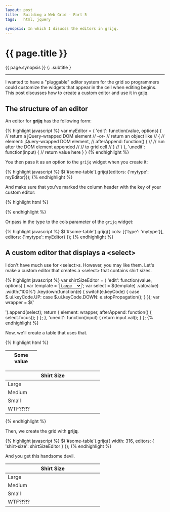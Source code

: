 ```yaml
---
layout: post
title:  Building a Web Grid - Part 5
tags:   html, jquery

synopsis: In which I disucss the editors in grijq.
---
```


# {{ page.title }}

{{ page.synopsis }}
{: .subtitle }

-----

I wanted to have a "pluggable" editor system for the grid so programmers
could customize the widgets that appear in the cell when editing begins. This
post discusses how to create a custom editor and use it in
[grijq](http://curtis.schlak.com/grijq).

## The structure of an editor

An editor for **grijq** has the following form:

{% highlight javascript %}
var myEditor = {
  'edit': function(value, options) {
    // return a jQuery-wrapped DOM element
    //   -or-
    // return an object like
    // {
    //   element: jQuery-wrapped DOM element,
    //   afterAppend: function() {
    //     // run after the DOM element appended
    //     // to grid cell
    //   }
    // }
  },
  'unedit': function(input) {
    // return value here
  }
}
{% endhighlight %}

You then pass it as an option to the `grijq` widget when you create it:

{% highlight javascript %}
$('#some-table').grijq({editors: {'mytype': myEditor}});
{% endhighlight %}

And make sure that you've marked the column header with the key of your custom
editor:

{% highlight html %}
<table id="some-table" width="100">
  <colgroup>
    <col width="100">
  </colgroup>
  <thead>
    <tr>
      <th data-type="mytype">Some value</th>
    </tr>
  </thead>
  <tbody>
{% endhighlight %}

Or pass in the type to the cols parameter of the `grijq` widget:

{% highlight javascript %}
$('#some-table').grijq({
  cols: [{'type': 'mytype'}],
  editors: {'mytype': myEditor}
});
{% endhighlight %}

## A custom editor that displays a &lt;select&gt;

I don't have much use for &lt;select&gt;s. However, you may like them. Let's make a
custom editor that creates a &lt;select&gt; that contains shirt sizes. 

{% highlight javascript %}
var shirtSizeEditor = {
  'edit': function(value, options) {
    var template = '<select>' +
                      '<option>Large</option>' +
                      '<option>Medium</option>' +
                      '<option>Small</option>' +
                    '</select>';
    var select = $(template)
      .val(value)
      .width('100%')
      .keydown(function(e) {
        switch(e.keyCode) {
          case $.ui.keyCode.UP:
          case $.ui.keyCode.DOWN:
            e.stopPropagation();
        }
      });
    var wrapper = $('<div></div>').append(select);
    return {
      element: wrapper,
      afterAppend: function() {
        select.focus();
      }
    };
  },
  'unedit': function(input) {
    return input.val();
  }
};
{% endhighlight %}

Now, we'll create a table that uses that.

{% highlight html %}
<table id="some-table" width="300">
  <colgroup><col width="300"></colgroup>
  <thead>
    <tr>
      <th data-type="shirt-size">Shirt Size</th>
    </tr>
  </thead>
  <tbody>
    <tr><td>Large</td></tr>
    <tr><td>Medium</td></tr>
    <tr><td>Small</td></tr>
    <tr><td>WTF?!?!?</td></tr>
  </tbody>
</table>
{% endhighlight %}

Then, we create the grid with **grijq**.

{% highlight javascript %}
$('#some-table').grijq({
  width: 316,
  editors: {
    'shirt-size': shirtSizeEditor
  }
});
{% endhighlight %}

And you get this handsome devil.

<table id="some-table" width="300">
  <colgroup><col width="300" /></colgroup>
  <thead>
    <tr>
      <th data-type="shirt-size">Shirt Size</th>
    </tr>
  </thead>
  <tbody>
    <tr><td>Large</td></tr>
    <tr><td>Medium</td></tr>
    <tr><td>Small</td></tr>
    <tr><td>WTF?!?!?</td></tr>
  </tbody>
</table>

<link rel="stylesheet" href="/css/jquery-ui-1.8.21.css" />
<link rel="stylesheet" href="/css/jquery.ui.grijq-0.2.4.css" />
<script src="/scripts/jquery-1.7.2.min.js"> </script>
<script src="/scripts/jquery-ui-1.8.21.min.js"> </script>
<script src="/scripts/jquery.ui.grijq-0.2.4.js"> </script>

<script>
  var shirtSizeEditor = {
    'edit': function(value, options) {
      var template = '<select>' +
                        '<option>Large</option>' +
                        '<option>Medium</option>' +
                        '<option>Small</option>' +
                      '</select>';
      var select = $(template)
        .val(value)
        .width('100%')
        .keydown(function(e) {
          switch(e.keyCode) {
            case $.ui.keyCode.UP:
            case $.ui.keyCode.DOWN:
              e.stopPropagation();
          }
        });
      var wrapper = $('<div></div>').append(select);
      return {
        element: wrapper,
        afterAppend: function() {
          select.focus();
        }
      };
    },
    'unedit': function(wrapper) {
      return wrapper.children().val();
    }
  };
  $(function() {
    $('#some-table').grijq({
      width: 316,
      editors: {
        'shirt-size': shirtSizeEditor
      }
    });
  });
</script>
